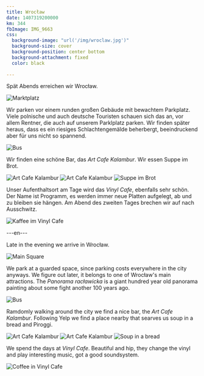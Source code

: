 ```yaml
---
title: Wrocław
date: 1407319200000
km: 344
fbImage: IMG_9663
css: 
  background-image: "url('/img/wroclaw.jpg')"
  background-size: cover
  background-position: center bottom
  background-attachment: fixed
  color: black
  
---
```


Spät Abends erreichen wir Wrocław. 

![Marktplatz](IMG_9673)

Wir parken vor einem runden großen Gebäude mit bewachtem Parkplatz. Viele polnische und auch deutsche Touristen schauen sich das an, vor allem Rentner, die auch auf unserem Parklplatz parken. Wir finden später heraus, dass es ein riesiges Schlachtengemälde beherbergt, beeindruckend aber für uns nicht so spannend. 

![Bus](IMG_9671)

Wir finden eine schöne Bar, das <em>Art Cafe Kalambur</em>. Wir essen Suppe im Brot. 

![Art Cafe Kalambur](IMG_9663)
![Art Cafe Kalambur](IMG_9670)
![Suppe im Brot](IMG_9677)

Unser Aufenthaltsort am Tage wird das <em>Vinyl Cafe</em>, ebenfalls sehr schön. Der Name ist Programm, es werden immer neue Platten aufgelegt, ab und zu bleiben sie hängen. Am Abend des zweiten Tages brechen wir auf nach Ausschwitz.

![Kaffee im Vinyl Cafe](IMG_9675)

---en---

Late in the evening we arrive in Wrocław. 

![Main Square](IMG_9673)

We park at a guarded space, since parking costs everywhere in the city anyways. We figure out later, it belongs to one of Wrocław's main attractions. The <em>Panorama racławicka</em> is a giant hundred year old panorama painting about some fight another 100 years ago.

![Bus](IMG_9671)

Ramdomly walking around the city we find a nice bar, the <em>Art Cafe Kalambur</em>. Following Yelp we find a place nearby that searves us soup in a bread and Piroggi. 

![Art Cafe Kalambur](IMG_9663)
![Art Cafe Kalambur](IMG_9670)
![Soup in a bread](IMG_9677)

We spend the days at <em>Vinyl Cafe</em>. Beautiful and hip, they change the vinyl and play interesting music, got a good soundsystem. 

![Coffee in Vinyl Cafe](IMG_9675)